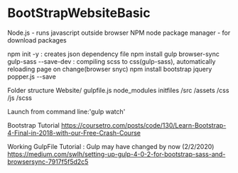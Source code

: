 # BootStrapWebsiteBasic

Node.js - runs javascript outside browser
NPM node package manager - for download packages

npm init -y : creates json dependency file
npm install gulp browser-sync gulp-sass --save-dev : compiling scss to css(gulp-sass), automatically reloading page on change(browser snyc)
npm install bootstrap jquery popper.js --save

Folder structure
Website/
		gulpfile.js
		node_modules
		initfiles
		/src
    		/assets
    		/css
    		/js
    		/scss

Launch from command line:'gulp watch'

Bootstrap Tutorial
https://coursetro.com/posts/code/130/Learn-Bootstrap-4-Final-in-2018-with-our-Free-Crash-Course

Working GulpFile Tutorial : Gulp may have changed by now (2/2/2020)
https://medium.com/swlh/setting-up-gulp-4-0-2-for-bootstrap-sass-and-browsersync-7917f5f5d2c5